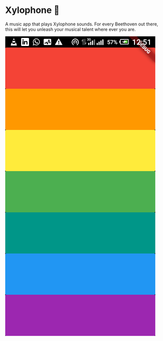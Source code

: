 # Xylophone 🎹

A music app that plays Xylophone sounds. For every Beethoven out there, this will let you unleash your musical talent where ever you are.

![Finished App](https://github.com/Balogzee/Xylophone/blob/master/Screenshot.png)
